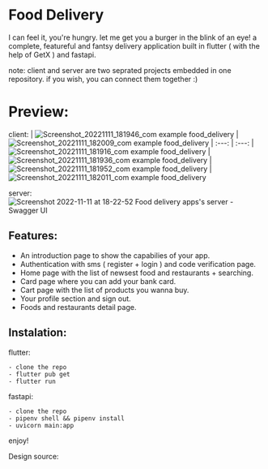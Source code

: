 # Food Delivery

I can feel it, you're hungry. let me get you a burger in the blink of an eye! a complete, featureful and fantsy delivery application built in flutter ( with the help of GetX ) and fastapi.

note: client and server are two seprated projects embedded in one repository. if you wish, you can connect them together :)


# Preview:

client:
| ![Screenshot_20221111_181946_com example food_delivery](https://user-images.githubusercontent.com/93007857/201382016-0207ffad-9ed1-415d-86d4-f7f3eae20386.jpg) | ![Screenshot_20221111_182009_com example food_delivery](https://user-images.githubusercontent.com/93007857/201381926-d71e474b-f69d-44d1-87e4-4143bba1a3ad.jpg)
| :---:   | :---:
| ![Screenshot_20221111_181916_com example food_delivery](https://user-images.githubusercontent.com/93007857/201381957-18cb9566-c24c-4d41-a8fb-da6a3f6a3a32.jpg) | ![Screenshot_20221111_181936_com example food_delivery](https://user-images.githubusercontent.com/93007857/201381977-54622730-aba4-4c67-9a50-57e2417fd6a1.jpg) 
| ![Screenshot_20221111_181952_com example food_delivery](https://user-images.githubusercontent.com/93007857/201381848-3850963e-22b0-4bf3-bd1d-8382246dbbda.jpg) | ![Screenshot_20221111_182011_com example food_delivery](https://user-images.githubusercontent.com/93007857/201381947-0dff32b3-c40a-4d1a-a41d-c6e465b185c1.jpg)

server:
![Screenshot 2022-11-11 at 18-22-52 Food delivery apps's server - Swagger UI](https://user-images.githubusercontent.com/93007857/201384132-797d9099-f16e-4e31-a45b-ff493f0fbea3.png)


## Features:

- An introduction page to show the capabilies of your app.
- Authentication with sms ( register + login ) and code verification page.
- Home page with the list of newsest food and restaurants + searching.
- Card page where you can add your bank card.
- Cart page with the list of products you wanna buy.
- Your profile section and sign out.
- Foods and restaurants detail page.


## Instalation:

flutter:
```
- clone the repo
- flutter pub get
- flutter run
```

fastapi:
```
- clone the repo
- pipenv shell && pipenv install
- uvicorn main:app
```

enjoy!


Design source: 
